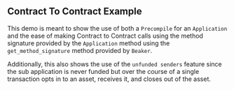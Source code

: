 Contract To Contract Example
-----------------------------


This demo is meant to show the use of both a ``Precompile`` for an ``Application`` and the ease of making Contract to Contract calls using the method signature provided by the ``Application`` method using the `get_method_signature` method provided by `Beaker`.

Additionally, this also shows the use of the `unfunded senders` feature since the sub application is never funded but over the course of a single transaction opts in to an asset, receives it, and closes out of the asset.
